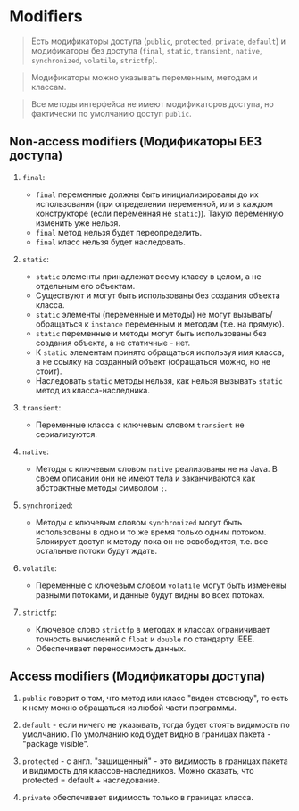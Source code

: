 # Modifiers
> Есть модификаторы доступа (`public`, `protected`, `private`, `default`) 
> и модификаторы без доступа (`final`, `static`, `transient`, `native`, `synchronized`, `volatile`, `strictfp`).

> Модификаторы можно указывать переменным, методам и классам.

> Все методы интерфейса не имеют модификаторов доступа, но фактически по умолчанию доступ `public`.


## Non-access modifiers (Модификаторы БЕЗ доступа)
1. `final`:
   * `final` переменные должны быть инициализированы до их использования (при определении переменной, или в каждом конструкторе (если переменная не `static`)).
   Такую переменную изменить уже нельзя.
   * `final` метод нельзя будет переопределить.
   * `final` класс нельзя будет наследовать.

2. `static`:
   * `static` элементы принадлежат всему классу в целом, а не отдельным его объектам. 
   * Существуют и могут быть использованы без создания объекта класса. 
   * `static` элементы (переменные и методы) не могут вызывать/обращаться к `instance` переменным и методам (т.е. на прямую). 
   * `static` переменные и методы могут быть использованы без создания объекта, а не статичные - нет. 
   * К `static` элементам принято обращаться используя имя класса, а не ссылку на созданный объект (обращаться можно, но не стоит). 
   * Наследовать `static` методы нельзя, как нельзя вызывать `static` метод из класса-наследника.

3. `transient`:
   * Переменные класса с ключевым словом `transient` не сериализуются.

4. `native`:
   * Методы с ключевым словом `native` реализованы не на Java.
   В своем описании они не имеют тела и заканчиваются как абстрактные методы символом `;`.

5. `synchronized`:
   * Методы с ключевым словом `synchronized` могут быть использованы в одно и то же время только одним потоком. 
   Блокирует доступ к методу пока он не освободится, т.е. все остальные потоки будут ждать.

6. `volatile`:
   * Переменные с ключевым словом `volatile` могут быть изменены разными потоками, и данные будут видны во всех потоках.

7. `strictfp`:
   * Ключевое слово `strictfp` в методах и классах ограничивает точность вычислений с `float` и `double` по стандарту IEEE. 
   * Обеспечивает переносимость данных.


## Access modifiers (Модификаторы доступа)
1. `public` говорит о том, что метод или класс "виден отовсюду", то есть к нему можно обращаться из любой части программы.

2. `default` - если ничего не указывать, тогда будет стоять видимость по умолчанию. По умолчанию код будет видно в границах пакета - "package visible".

3. `protected` - с англ. "защищенный" - это видимость в границах пакета и видимость для классов-наследников. Можно сказать, что protected = default + наследование.

4. `private` обеспечивает видимость только в границах класса.




